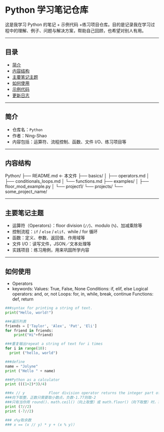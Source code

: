 # Python 学习笔记仓库

这是我学习 Python 的笔记 + 示例代码 +练习项目仓库。目的是记录我在学习过程中的理解、例子、问题与解决方案，帮助自己回顾，也希望对别人有用。

---

## 目录

- [简介](#简介)  
- [内容结构](#内容结构)  
- [主要笔记主题](#主要笔记主题)  
- [如何使用](#如何使用)  
- [示例代码](#示例代码)  
- [更新日志](#更新日志)  

---

## 简介

- 仓库名：`Python`  
- 作者：Ning-Shao  
- 内容包括：运算符、流程控制、函数、文件 I/O、练习项目等  

---

## 内容结构

Python/
├── README.md ← 本文件
├── basics/
│ ├── operators.md
│ ├── conditionals_loops.md
│ └── functions.md
├── examples/
│ ├── floor_mod_example.py
│ └── project1/
└── projects/
└── some_project_name/


---

## 主要笔记主题

- 运算符（Operators）：floor division (`//`)、modulo (`%`)、加减乘除等
- 控制流程：`if` / `else` / `elif`、while / for 循环  
- 函数：定义、参数、返回值、作用域等  
- 文件 I/O：读写文件，JSON／文本处理等  
- 实践项目：练习用例，用来巩固所学内容  

---

## 如何使用

- Operators
- keywords: 
Values: True, False, None
Conditions: if, elif, else
Logical operators: and, or, not
Loops: for, in, while, break, continue
Functions: def, return


```python
###syntax for printing a string of text.
print("Hello, world!")

###遍历列表
friends = ['Taylor', 'Alex', 'Pat', 'Eli']
for friend in friends:
    print("Hi"+friend)

###重复输出repeat a string of text for i times
for i in range(10):
  print ("hello, world")

###define
name = "Jolyne"
print ("Hello " + name) 

###Python as a calculator
print (((1+2)*3)/4)

###x // y           Floor division operator returns the integer part of the integer division of x by y
###向下取整，正数只需要取小数点，负数-1.77则取-2
###只有当你用 round()、math.ceil()（向上取整）或 math.floor()（向下取整）时，才涉及“舍入”策略
print (7//2)
print (-7//2)

### x%y取余数
### x == (x // y) * y + (x % y)）



```
